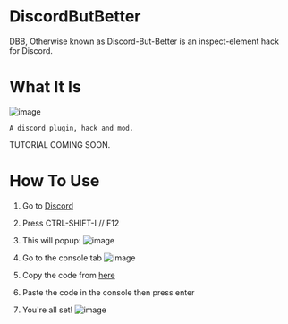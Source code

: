 # DiscordButBetter
DBB, Otherwise known as Discord-But-Better is an inspect-element hack for Discord.


# What It Is
![image](https://user-images.githubusercontent.com/64395933/111235886-f7f5cf80-85c7-11eb-969d-b1707660f0c3.png)

```A discord plugin, hack and mod.```

TUTORIAL COMING SOON.




# How To Use
1. Go to [Discord](https://dicord.com/app)
2. Press CTRL-SHIFT-I // F12
3. This will popup:
![image](https://user-images.githubusercontent.com/64395933/111244122-aefa4700-85d8-11eb-8702-5fbae80f5d13.png)

4. Go to the console tab
![image](https://user-images.githubusercontent.com/64395933/111244162-c0dbea00-85d8-11eb-97df-960f0d762623.png)

5. Copy the code from [here](https://raw.githubusercontent.com/Great-Hacking/DiscordButBetter/main/dbb.js)

7. Paste the code in the console then press enter
8. You're all set!
![image](https://user-images.githubusercontent.com/64395933/111244340-14e6ce80-85d9-11eb-9ec3-0a52fdcb78ef.png)
